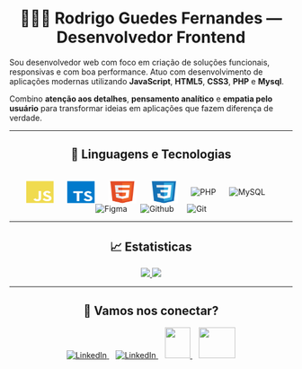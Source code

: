 
<h1 align="center"> 👨🏻‍💻 Rodrigo Guedes Fernandes — Desenvolvedor Frontend</h1>



Sou desenvolvedor web com foco em criação de soluções funcionais, responsivas e com boa performance. Atuo com desenvolvimento de aplicações modernas utilizando **JavaScript**, **HTML5**, **CSS3**, **PHP** e **Mysql**.

Combino **atenção aos detalhes**, **pensamento analítico** e **empatia pelo usuário** para transformar ideias em aplicações que fazem diferença de verdade.
<br>

---
<h2 align="center">🚀 Linguagens e Tecnologias</h2>

<div align="center"><br>
  <img align="center" alt="JavaScript" height="40" width="50" src="https://raw.githubusercontent.com/devicons/devicon/master/icons/javascript/javascript-plain.svg">&nbsp;&nbsp; &nbsp;&nbsp;
  <img align="center" alt="TypeScript" height="40" width="50" src="https://raw.githubusercontent.com/devicons/devicon/master/icons/typescript/typescript-plain.svg">&nbsp;&nbsp; &nbsp;&nbsp;
  <img align="center" alt="HTML" height="40" width="50" src="https://raw.githubusercontent.com/devicons/devicon/master/icons/html5/html5-original.svg">&nbsp;&nbsp; &nbsp;&nbsp;
  <img align="center" alt="CSS" height="40" width="50" src="https://raw.githubusercontent.com/devicons/devicon/master/icons/css3/css3-original.svg">&nbsp;&nbsp; &nbsp;&nbsp;
  <img align="center" alt="PHP" height="60" width="55" src="https://cdn.jsdelivr.net/gh/devicons/devicon@latest/icons/php/php-original.svg">&nbsp;&nbsp; &nbsp;&nbsp;
  <img align="center" alt="MySQL" height="55" width="65" src="https://cdn.jsdelivr.net/gh/devicons/devicon@latest/icons/mysql/mysql-original-wordmark.svg">&nbsp;&nbsp; &nbsp;&nbsp;
  <img align="center" alt="Figma" height="40" width="50" src="https://cdn.jsdelivr.net/gh/devicons/devicon@latest/icons/figma/figma-original.svg">&nbsp;&nbsp; &nbsp;&nbsp;
  <img align="center" alt="Github" height="40" width="50" src="https://cdn.jsdelivr.net/gh/devicons/devicon@latest/icons/github/github-original.svg">&nbsp;&nbsp; &nbsp;&nbsp;
  <img align="center" alt="Git" height="40" width="50" src="https://cdn.jsdelivr.net/gh/devicons/devicon@latest/icons/git/git-original.svg">
</div>

---

<h2 align="center">📈 Estatisticas</h2>
<div align="center">
  <a href="https://github.com/Rodrigogfernandes">
  <img height="180em" src="https://github-readme-stats.vercel.app/api?username=Rodrigogfernandes&show_icons=true&theme=radical&include_all_commits=true&count_private=true"/>
  <img height="180em" src="https://github-readme-stats.vercel.app/api/top-langs/?username=Rodrigogfernandes&layout=compact&langs_count=16&theme=radical"/>
  </a>
</div>

---
<h2 align="center">🤝 Vamos nos conectar?</h2>   

<div align="center">
<a href="https://www.linkedin.com/in/rodrigogfernandes" target="_blank">
  <img height="45" width="55" src="https://cdn.jsdelivr.net/gh/devicons/devicon@latest/icons/linkedin/linkedin-original.svg" alt="LinkedIn"/>
</a>&nbsp;&nbsp;
<a href="https://github.com/Rodrigogfernandes" target="_blank">
  <img height="45" width="55" src="https://cdn.jsdelivr.net/gh/devicons/devicon@latest/icons/github/github-original.svg" alt="LinkedIn"/>
</a>&nbsp;&nbsp;
<a href="https://wa.me/5583999251636" target="_blank">
 <img width="45" height="55" src="https://www.svgrepo.com/show/299482/whatsapp.svg"/>
</a>&nbsp;&nbsp;
<a href="mailto:rodrigo.guedes.f@gmail.com" target="_blank">
 <img height="55" width="65" src="https://www.svgrepo.com/show/349378/gmail.svg"/>
  </a>
</div>



